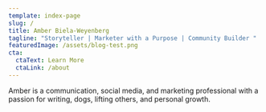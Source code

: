 ```yaml
---
template: index-page
slug: /
title: Amber Biela-Weyenberg
tagline: "Storyteller | Marketer with a Purpose | Community Builder "
featuredImage: /assets/blog-test.png
cta:
  ctaText: Learn More
  ctaLink: /about
---
```

Amber is a communication, social media, and marketing professional with a passion for writing, dogs, lifting others, and personal growth.